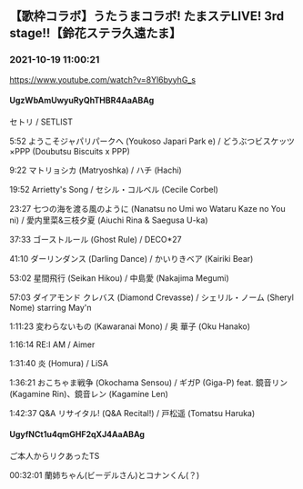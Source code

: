 ## 【歌枠コラボ】うたうまコラボ! たまステLIVE! 3rd stage!!【鈴花ステラ久遠たま】
### 2021-10-19 11:00:21
https://www.youtube.com/watch?v=8Yl6byyhG_s
#### UgzWbAmUwyuRyQhTHBR4AaABAg
セトリ / SETLIST

5:52 ようこそジャパリパークへ (Youkoso Japari Park e) / どうぶつビスケッツ×PPP (Doubutsu Biscuits x PPP)

9:22 マトリョシカ (Matryoshka) / ハチ (Hachi)

19:52 Arrietty's Song / セシル・コルベル (Cecile Corbel)

23:27 七つの海を渡る風のように (Nanatsu no Umi wo Wataru Kaze no You ni) / 愛内里菜&三枝夕夏 (Aiuchi Rina & Saegusa U-ka)

37:33 ゴーストルール (Ghost Rule) / DECO*27

41:10 ダーリンダンス (Darling Dance) / かいりきベア (Kairiki Bear)

53:02 星間飛行 (Seikan Hikou) / 中島愛 (Nakajima Megumi)

57:03 ダイアモンド クレバス (Diamond Crevasse) / シェリル・ノーム (Sheryl Nome) starring May'n

1:11:23 変わらないもの (Kawaranai Mono) / 奥 華子 (Oku Hanako)

1:16:14 RE:I AM / Aimer

1:31:40 炎 (Homura) / LiSA

1:36:21 おこちゃま戦争 (Okochama Sensou) / ギガP (Giga-P) feat. 鏡音リン (Kagamine Rin)、鏡音レン (Kagamine Len)

1:42:37 Q&A リサイタル! (Q&A Recital!) / 戸松遥 (Tomatsu Haruka)

#### UgyfNCt1u4qmGHF2qXJ4AaABAg
ご本人からリクあったTS



00:32:01 蘭姉ちゃん(ビーデルさん)とコナンくん(？)


